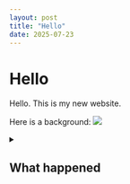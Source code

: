 ```yaml
---
layout: post
title: "Hello"
date: 2025-07-23
---
```


# Hello

Hello. This is my new website.

Here is a background:
<img src="https://cdn.sanity.io/images/oyzyxja8/v2/7f5713f69dee53f64ae5bf456cc3ec14787c26a2-1700x2000.jpg">

<details><summary>

## What happened
</summary>

Sat, Apr 26, 2025, 10 am: I found out that the website had went down. It failed to redeploy because it got stuck.  
<span style="opacity:0.5">Apr 26, 2025: I thought about adding a graph database to my website on the new server. It seemed awesome and would allow so many more things (paginating posts, finding posts by user, finding other things, search text).</span>

<span style="opacity:0.5">For many days, I tried moving my website to the VPS, and wrote code for new databases (LMDB, LevelDB (update old code)).</span>

Thu, May 1, 2025: I made my website static. <span style="opacity:0.5">"I don't want to worry anymore about what happens on the website and keeping it up and making back ups." I wanted to be free from it.</span>

Mon, May 5, 2025, 2:43 pm to 6:28 pm: I split the server and posts and users and other dynamic stuff from the main website, and called it websitecontent.

May 8, 2025: I decided to shut it down if nothing happens at end of week.  

May 11, 2025: I shut down websitecontent.

Jul 1, 2025: The database was uploaded.

</details>
